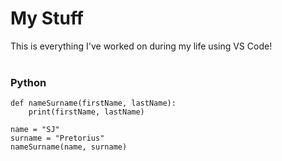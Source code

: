 # My Stuff
This is everything I've worked on during my life using VS Code!  
<br />
### Python
    def nameSurname(firstName, lastName):
    	print(firstName, lastName)

    name = "SJ"
	surname = "Pretorius"
	nameSurname(name, surname)